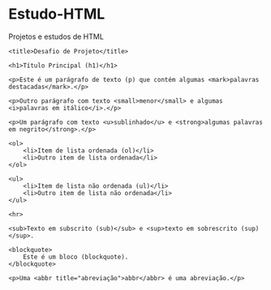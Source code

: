 # Estudo-HTML
Projetos e estudos de HTML
<html>
<head>
    
    <title>Desafio de Projeto</title>
</head>
<body>

    <h1>Título Principal (h1)</h1>

    <p>Este é um parágrafo de texto (p) que contém algumas <mark>palavras destacadas</mark>.</p>

    <p>Outro parágrafo com texto <small>menor</small> e algumas <i>palavras em itálico</i>.</p>

    <p>Um parágrafo com texto <u>sublinhado</u> e <strong>algumas palavras em negrito</strong>.</p>

    <ol>
        <li>Item de lista ordenada (ol)</li>
        <li>Outro item de lista ordenada</li>
    </ol>

    <ul>
        <li>Item de lista não ordenada (ul)</li>
        <li>Outro item de lista não ordenada</li>
    </ul>

    <hr>

    <sub>Texto em subscrito (sub)</sub> e <sup>texto em sobrescrito (sup)</sup>.

    <blockquote>
        Este é um bloco (blockquote). 
    </blockquote>

    <p>Uma <abbr title="abreviação">abbr</abbr> é uma abreviação.</p>

</body>
</html>
